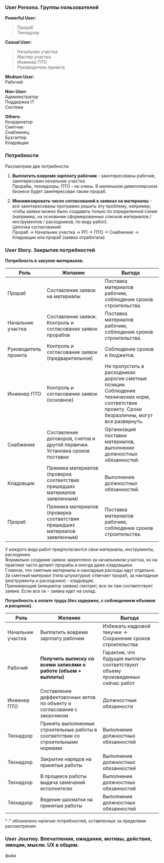 ### User Persona. Группы пользователей

**Powerful User:**  
> Прораб  
> Технадзор  

**Casual User:**  
> Начальник участка  
> Мастер участка  
> Инженер ПТО  
> Руководитель проекта  

**Medium User:**  
Рабочий  

**Non-User:**   
Администратор  
Поддержка IT  
Система  

**Others:**  
Координатор  
Сметчик  
Снабженец  
Бухгалтер  
Кладовщик  

### Потребности

Рассмотрим две потребности:

1. **Выплатить вовремя зарплату рабочим** - заинтересованы рабочие, заинтересован начальник участка.  
Прорабы, технадзоры, ПТО - не очень. В маленьком девелоперском бизнесе будет заинтересован также прораб.

2. **Минимизировать число согласований в заявках на материалы**  - все заинтересованы програмно решить эту проблему, например, чтобы заявки можно было создавать только по определенной схеме (например, на основании сформированных списков материалов / инструментов / расходников, по виду работ).  
Цепочка согласований:  
Прораб -> Начальник участка -> РП -> ПТО -> Снабжение -> Кладовщик или прораб (заявка отработала)

### User Story. Закрытие потребностей

**Потребность в закупке материалов.**  

| Роль                 | Желание                                                                             | Выгода                                                                |
| -------------------- | ----------------------------------------------------------------------------------- | --------------------------------------------------------------------- |
| Прораб               | Составление заявок на материалы                                                     | Поставка материалов рабочим, соблюдение сроков строительства.         |
| Начальник участка    | Составление заявок. Контроль и согласование заявок прорабов                         | Поставка материалов рабочим, соблюдение сроков строительства.         |
| Руководитель проекта | Контроль и согласование заявок (предварительное)                                    | Соблюдение сроков и бюджетов.                                         |
| Инженер ПТО          | Контроль и согласование заявок (основное)                                           | Не пропустить в расходниках дорогие сметные позиции. Соблюдение технических норм, соответствие проекту. Сроки безразличны, могут все развернуть. |
| Снабжение            | Составление договоров, счетов и другой первички. Установка сроков поставки          | Организация поставки материалов, выполнение должностных обязанностей. |
| Кладовщик            | Приемка материалов (проверка соответствия пришедших материалов заявленным)          | Выполнение должностных обязанностей.                                  |
| Прораб               | Приемка материалов (проверка соответствия пришедших материалов заявленным)          | Поставка материалов рабочим, соблюдение сроков строительства.         |

У каждого вида работ предполагаются свои материалы, инструменты, расходники.  
Формально создание заявок закреплено за начальником участка, но на практике часто делают прорабы и иногда даже кладовщики.  
Главное, что сметные материалы и накладные расходы идут отдельно. За сметный материал (типа штукатурки) отвечает прораб, за накладные (инструменты и расходники) - кладовщик.  
Принимающий (инициатор заявки) смотрит, все ли там соответствует заявке. Если все ок - заявка идет на склад.  

**Потребность в оплате труда (без задержек, с соблюдением объемов и расценок).**  

| Роль              | Желание                                                                         | Выгода                                                                        |
| ----------------- | ------------------------------------------------------------------------------- | ----------------------------------------------------------------------------- |
| Начальник участка | Выплатить вовремя зарплату рабочим                                              | Избежать кадровой текучки -> Сохранение сроков строительства                  |
| Рабочий           | **Получить выписку со всеми записями о работе (объем + выплаты)**               | Гарантия, что будущие выплаты соответствуют объему произведенных сейчас работ |
| Инженер ПТО       | Составление деффектовочных актов по объекту и согласование с заказчиком         | Должностные обязанности                                                       |
| Технадзор         | Принять выполненные строительные работы в соответствии со строительными нормами | Выполнение должностных обязанностей                                           |
| Технадзор         | Закрытие нарядов на принятые работы                                             | Выполнение должностных обязанностей                                           |
| Технадзор         | В процеесе работы выдача замечаний исполнителю                                  | Выполнение должностных обязанностей                                           |
| Технадзор         | Ведение шахматки на принятые работы                                             | Выполнение должностных обязанностей                                           |

"-" обозначено наличие потребностей, оставленных за пределами рассмотрения.





### User Journey. Впечатления, ожидания, мотивы, действия, эмоции, мысли. UX в общем.

фыва
